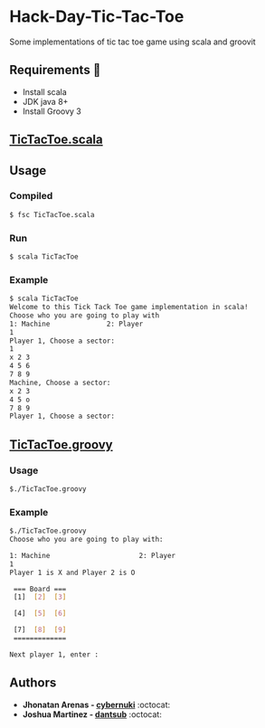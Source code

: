 # Hack-Day-Tic-Tac-Toe

Some implementations of tic tac toe game using scala and groovit

## Requirements :scroll:

* Install scala
* JDK java 8+
* Install Groovy 3

## [TicTacToe.scala](https://github.com/cybernuki/Hack-Day-Tic-Tac-Toe/blob/master/TicTacToe.scala)

## Usage

### Compiled

~~~bash
$ fsc TicTacToe.scala
~~~

### Run

~~~bash
$ scala TicTacToe
~~~

### Example

~~~bash
$ scala TicTacToe
Welcome to this Tick Tack Toe game implementation in scala!
Choose who you are going to play with
1: Machine              2: Player
1
Player 1, Choose a sector:
1
x 2 3
4 5 6
7 8 9
Machine, Choose a sector:
x 2 3
4 5 o
7 8 9
Player 1, Choose a sector:

~~~

## [TicTacToe.groovy](https://github.com/cybernuki/Hack-Day-Tic-Tac-Toe/blob/master/TicTacToe.groovy)

### Usage

~~~bash
$./TicTacToe.groovy
~~~

### Example

~~~bash
$./TicTacToe.groovy
Choose who you are going to play with:

1: Machine                      2: Player
1
Player 1 is X and Player 2 is O

 === Board ===
 [1]  [2]  [3]

 [4]  [5]  [6]

 [7]  [8]  [9]
 =============

Next player 1, enter :

~~~

## Authors

* **Jhonatan Arenas - [cybernuki](https://github.com/cybernuki)** :octocat:
* **Joshua Martinez - [dantsub](https://github.com/dantsub)** :octocat:

